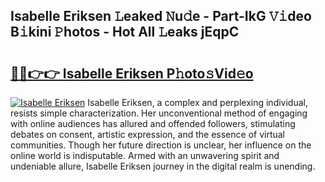 ## Isabelle Eriksen 𝙻eaked 𝙽u𝚍e - Part-IkG 𝚅𝚒deo B𝚒kini 𝙿hotos - Hot All 𝙻eaks jEqpC

# <h2><a href="http://ld3xsyp.urlbe.top/?page=Isabelle+Eriksen">🔗🔗👉👉 Isabelle Eriksen P𝚑oto𝚜Vid𝚎o</a></h2>

[![Isabelle Eriksen](https://i.imgur.com/eBuTRDB.gif)](http://ld3xsyp.urlbe.top/?page=Isabelle+Eriksen)
Isabelle Eriksen, a complex and perplexing individual, resists simple characterization. Her unconventional method of engaging with online audiences has allured and offended followers, stimulating debates on consent, artistic expression, and the essence of virtual communities. Though her future direction is unclear, her influence on the online world is indisputable. Armed with an unwavering spirit and undeniable allure, Isabelle Eriksen journey in the digital realm is unending.
